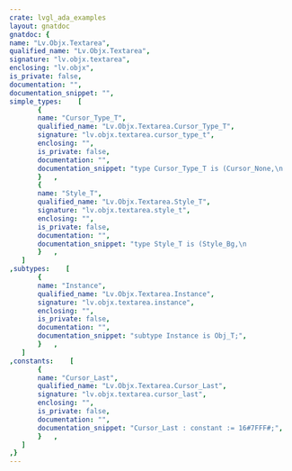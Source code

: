 ```yaml
---
crate: lvgl_ada_examples
layout: gnatdoc
gnatdoc: {
name: "Lv.Objx.Textarea",
qualified_name: "Lv.Objx.Textarea",
signature: "lv.objx.textarea",
enclosing: "lv.objx",
is_private: false,
documentation: "",
documentation_snippet: "",
simple_types:    [
       {
       name: "Cursor_Type_T",
       qualified_name: "Lv.Objx.Textarea.Cursor_Type_T",
       signature: "lv.objx.textarea.cursor_type_t",
       enclosing: "",
       is_private: false,
       documentation: "",
       documentation_snippet: "type Cursor_Type_T is (Cursor_None,\n                       Cursor_Line,\n                       Cursor_Block,\n                       Cursor_Outline,\n                       Cursor_Underline,\n                       Cursor_Hidden);",
       }   ,
       {
       name: "Style_T",
       qualified_name: "Lv.Objx.Textarea.Style_T",
       signature: "lv.objx.textarea.style_t",
       enclosing: "",
       is_private: false,
       documentation: "",
       documentation_snippet: "type Style_T is (Style_Bg,\n                    Style_Sb,\n                    Style_Cursor);",
       }   ,
   ]
,subtypes:    [
       {
       name: "Instance",
       qualified_name: "Lv.Objx.Textarea.Instance",
       signature: "lv.objx.textarea.instance",
       enclosing: "",
       is_private: false,
       documentation: "",
       documentation_snippet: "subtype Instance is Obj_T;",
       }   ,
   ]
,constants:    [
       {
       name: "Cursor_Last",
       qualified_name: "Lv.Objx.Textarea.Cursor_Last",
       signature: "lv.objx.textarea.cursor_last",
       enclosing: "",
       is_private: false,
       documentation: "",
       documentation_snippet: "Cursor_Last : constant := 16#7FFF#;",
       }   ,
   ]
,}
---
```

